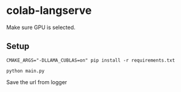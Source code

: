 # colab-langserve

Make sure GPU is selected.

## Setup

```shell
CMAKE_ARGS="-DLLAMA_CUBLAS=on" pip install -r requirements.txt
```

```shell
python main.py
```

Save the url from logger
